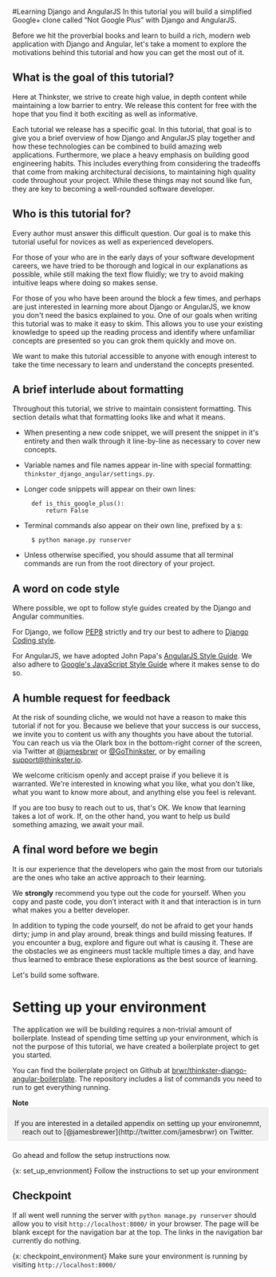 <style type="text/css">
  .brewer-note {
    background: rgba(0, 0, 0, 0.05);
    border-radius: 3px;
    margin: 0 -10px 20px;
    padding: 10px;
    text-align: center;
  }

  .brewer-note p:last-of-type {
    margin-bottom: 0;
  }
</style>

#Learning Django and AngularJS
In this tutorial you will build a simplified Google+ clone called “Not Google Plus” with Django and AngularJS.

Before we hit the proverbial books and learn to build a rich, modern web application with Django and Angular, let's take a moment to explore the motivations behind this tutorial and how you can get the most out of it.

## What is the goal of this tutorial?
Here at Thinkster, we strive to create high value, in depth content while maintaining a low barrier to entry. We release this content for free with the hope that you find it both exciting as well as informative.

Each tutorial we release has a specific goal. In this tutorial, that goal is to give you a brief overview of how Django and AngularJS play together and how these technologies can be combined to build amazing web applications. Furthermore, we place a heavy emphasis on building good engineering habits. This includes everything from considering the tradeoffs that come from making architectural decisions, to maintaining high quality code throughout your project. While these things may not sound like fun, they are key to becoming a well-rounded software developer.

## Who is this tutorial for?
Every author must answer this difficult question. Our goal is to make this tutorial useful  for novices as well as experienced developers.

For those of your who are in the early days of your software development careers, we have tried to be thorough and logical in our explanations as possible, while still making the text flow fluidly; we try to avoid making intuitive leaps where doing so makes sense.

For those of you who have been around the block a few times, and perhaps are just interested in learning more about Django or AngularJS, we know you don't need the basics explained to you. One of our goals when writing this tutorial was to make it easy to skim. This allows you to use your existing knowledge to speed up the reading process and identify where unfamiliar concepts are presented so you can grok them quickly and move on.

We want to make this tutorial accessible to anyone with enough interest to take the time necessary to learn and understand the concepts presented.

## A brief interlude about formatting
Throughout this tutorial, we strive to maintain consistent formatting. This section details what that formatting looks like and what it means.

* When presenting a new code snippet, we will present the snippet in it's entirety and then walk through it line-by-line as necessary to cover new concepts.
* Variable names and file names appear in-line with special formatting: `thinkster_django_angular/settings.py`.
* Longer code snippets will appear on their own lines:

        def is_this_google_plus():
            return False

* Terminal commands also appear on their own line, prefixed by a `$`:

        $ python manage.py runserver

* Unless otherwise specified, you should assume that all terminal commands are run from the root directory of your project.
 
## A word on code style
Where possible, we opt to follow style guides created by the Django and Angular communities.

For Django, we follow [PEP8](http://legacy.python.org/dev/peps/pep-0008/) strictly and try our best to adhere to [Django Coding style](https://docs.djangoproject.com/en/1.7/internals/contributing/writing-code/coding-style/).

For AngularJS, we have adopted John Papa's [AngularJS Style Guide](https://github.com/johnpapa/angularjs-styleguide). We also adhere to [Google's JavaScript Style Guide](https://google-styleguide.googlecode.com/svn/trunk/javascriptguide.xml) where it makes sense to do so.

## A humble request for feedback
At the risk of sounding cliche, we would not have a reason to make this tutorial if not for you. Because we believe that your success is our success, we invite you to content us with any thoughts you have about the tutorial. You can reach us via the Olark box in the bottom-right corner of the screen, via Twitter at [@jamesbrwr](http://twitter.com/jamesbrwr) or [@GoThinkster](http://twitter.com/gothinkster), or by emailing [support@thinkster.io](mailto:support@thinkster.io).

We welcome criticism openly and accept praise if you believe it is warranted. We're interested in knowing what you like, what you don't like, what you want to know more about, and anything else you feel is relevant.

If you are too busy to reach out to us, that's OK. We know that learning takes a lot of work. If, on the other hand, you want to help us build something amazing, we await your mail.

## A final word before we begin
It is our experience that the developers who gain the most from our tutorials are the ones who take an active approach to their learning.

We **strongly** recommend you type out the code for yourself. When you copy and paste code, you don’t interact with it and that interaction is in turn what makes you a better developer.

In addition to typing the code yourself, do not be afraid to get your hands dirty; jump in and play around, break things and build missing features. If you encounter a bug, explore and figure out what is causing it. These are the obstacles we as engineers must tackle multiple times a day, and have thus learned to embrace these explorations as the best source of learning.

Let's build some software.

# Setting up your environment
The application we will be building requires a non-trivial amount of boilerplate. Instead of spending time setting up your environment, which is not the purpose of this tutorial, we have created a boilerplate project to get you started.

You can find the boilerplate project on Github at [brwr/thinkster-django-angular-boilerplate](https://github.com/brwr/thinkster-django-angular-boilerplate). The repository includes a list of commands you need to run to get everything running.

<div>
  <strong>Note</strong>
  <div class="brewer-note">
    <p>If you are interested in a detailed appendix on setting up your environemnt, reach out to [@jamesbrewer](http://twitter.com/jamesbrwr) on Twitter.</p>
  </div>
</div>

Go ahead and follow the setup instructions now.

{x: set_up_envrionment}
Follow the instructions to set up your environment

## Checkpoint
If all went well running the server with `python manage.py runserver` should allow you to visit `http://localhost:8000/` in your browser. The page will be blank except for the navigation bar at the top. The links in the navigation bar currently do nothing.

{x: checkpoint_environment}
Make sure your environment is running by visiting `http://localhost:8000/`
